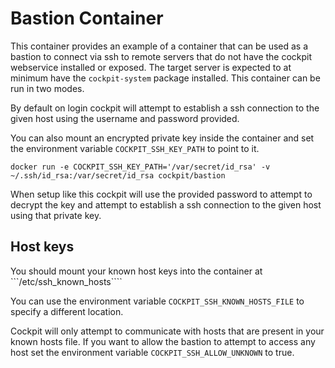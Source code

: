 Bastion Container
====================

This container provides an example of a container that can be used as a bastion to connect via ssh to remote servers that do not have the cockpit webservice installed or exposed. The target server is expected to at minimum have the ```cockpit-system``` package installed. This container can be run in two modes.

By default on login cockpit will attempt to establish a ssh connection to the given host using the username and password provided.

You can also mount an encrypted private key inside the container and set the environment variable ```COCKPIT_SSH_KEY_PATH``` to point to it.

```docker run -e COCKPIT_SSH_KEY_PATH='/var/secret/id_rsa' -v ~/.ssh/id_rsa:/var/secret/id_rsa cockpit/bastion```

When setup like this cockpit will use the provided password to attempt to decrypt the key and attempt to establish a ssh connection to the given host using that private key.


Host keys
--------------------

You should mount your known host keys into the container at ```/etc/ssh_known_hosts````

You can use the environment variable ```COCKPIT_SSH_KNOWN_HOSTS_FILE``` to specify a different location.

Cockpit will only attempt to communicate with hosts that are present in your known hosts file. If you want to allow the bastion to attempt to access any host set the environment variable ```COCKPIT_SSH_ALLOW_UNKNOWN``` to true.


